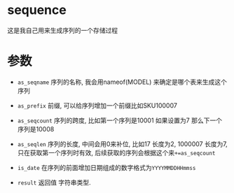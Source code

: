 # sequence
这是我自己用来生成序列的一个存储过程

# 参数
- `as_seqname` 序列的名称, 我会用nameof(MODEL) 来确定是哪个表来生成这个序列

- `as_prefix` 前缀, 可以给序列增加一个前缀比如SKU100007

- `as_seqcount` 序列的跨度, 比如第一个序列是10001 如果设置为7 那么下一个序列是10008

- `as_seqlen` 序列的长度, 中间会用0来补位, 比如17 长度为2, 1000007 长度为7, 只在获取第一个序列时有效, 后续获取的序列会根据这个来`+=as_seqcount`

- `is_date` 在序列的前面增加日期组成的数字格式为`YYYYMMDDHHmmss`

- `result` 返回值 字符串类型.
